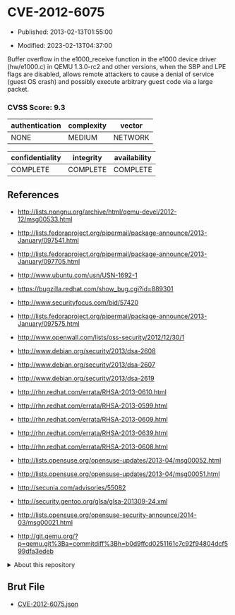 # CVE-2012-6075

- Published: 2013-02-13T01:55:00

- Modified: 2023-02-13T04:37:00

Buffer overflow in the e1000_receive function in the e1000 device driver (hw/e1000.c) in QEMU 1.3.0-rc2 and other versions, when the SBP and LPE flags are disabled, allows remote attackers to cause a denial of service (guest OS crash) and possibly execute arbitrary guest code via a large packet.

### CVSS Score: **9.3**

| authentication | complexity | vector |
| --- | --- | --- |
| NONE | MEDIUM | NETWORK |

| confidentiality | integrity | availability |
| --- | --- | --- |
| COMPLETE | COMPLETE | COMPLETE |

## References

* http://lists.nongnu.org/archive/html/qemu-devel/2012-12/msg00533.html

* http://lists.fedoraproject.org/pipermail/package-announce/2013-January/097541.html

* http://lists.fedoraproject.org/pipermail/package-announce/2013-January/097705.html

* http://www.ubuntu.com/usn/USN-1692-1

* https://bugzilla.redhat.com/show_bug.cgi?id=889301

* http://www.securityfocus.com/bid/57420

* http://lists.fedoraproject.org/pipermail/package-announce/2013-January/097575.html

* http://www.openwall.com/lists/oss-security/2012/12/30/1

* http://www.debian.org/security/2013/dsa-2608

* http://www.debian.org/security/2013/dsa-2607

* http://www.debian.org/security/2013/dsa-2619

* http://rhn.redhat.com/errata/RHSA-2013-0610.html

* http://rhn.redhat.com/errata/RHSA-2013-0599.html

* http://rhn.redhat.com/errata/RHSA-2013-0609.html

* http://rhn.redhat.com/errata/RHSA-2013-0639.html

* http://rhn.redhat.com/errata/RHSA-2013-0608.html

* http://lists.opensuse.org/opensuse-updates/2013-04/msg00052.html

* http://lists.opensuse.org/opensuse-updates/2013-04/msg00051.html

* http://secunia.com/advisories/55082

* http://security.gentoo.org/glsa/glsa-201309-24.xml

* http://lists.opensuse.org/opensuse-security-announce/2014-03/msg00021.html

* http://git.qemu.org/?p=qemu.git%3Ba=commitdiff%3Bh=b0d9ffcd0251161c7c92f94804dcf599dfa3edeb

<details>
<summary>About this repository</summary> 

  This repository is part of the project [Live Hack CVE](https://github.com/Live-Hack-CVE). Main website can be found [www.live-hack.org](https://www.live-hack.org) 
  
  Made by [Sn0wAlice](https://github.com/Sn0wAlice) for the people that care about security and need to have a feed of the latest CVEs. Hope you enjoy it, don't forget to star the repo and follow me on [Twitter](https://twitter.com/Sn0wAlice) and [Github](https://github.com/Sn0wAlice). And that is my [personnal website](https://www.alice-snow.me/)

  - [Home Page](https://github.com/Live-Hack-CVE)
  - [Framework](https://github.com/Live-Hack-CVE/cve-framework)
  - [CVE database](https://github.com/Live-Hack-CVE/full_database)
  - [Changelog](https://github.com/Live-Hack-CVE/Changelog)
</details>

## Brut File

* [CVE-2012-6075.json](https://raw.githubusercontent.com/Live-Hack-CVE/full_database/main/cves/2012/CVE-2012-6075.json)

